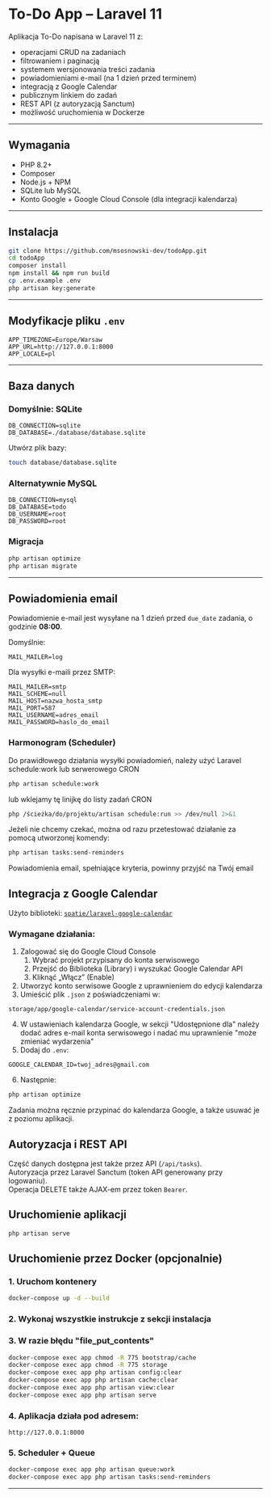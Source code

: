 # To-Do App – Laravel 11

Aplikacja To-Do napisana w Laravel 11 z:
- operacjami CRUD na zadaniach
- filtrowaniem i paginacją
- systemem wersjonowania treści zadania
- powiadomieniami e-mail (na 1 dzień przed terminem)
- integracją z Google Calendar
- publicznym linkiem do zadań
- REST API (z autoryzacją Sanctum)
- możliwość uruchomienia w Dockerze

---

## Wymagania
- PHP 8.2+
- Composer
- Node.js + NPM
- SQLite lub MySQL
- Konto Google + Google Cloud Console (dla integracji kalendarza)

---

## Instalacja

```bash
git clone https://github.com/msosnowski-dev/todoApp.git
cd todoApp
composer install
npm install && npm run build
cp .env.example .env
php artisan key:generate
```

---

## Modyfikacje pliku `.env`

```dotenv
APP_TIMEZONE=Europe/Warsaw
APP_URL=http://127.0.0.1:8000
APP_LOCALE=pl
```

---

## Baza danych

### Domyślnie: SQLite

```dotenv
DB_CONNECTION=sqlite
DB_DATABASE=./database/database.sqlite
```

Utwórz plik bazy:

```bash
touch database/database.sqlite
```

### Alternatywnie MySQL

```dotenv
DB_CONNECTION=mysql
DB_DATABASE=todo
DB_USERNAME=root
DB_PASSWORD=root
```

### Migracja

```bash
php artisan optimize
php artisan migrate
```

---

## Powiadomienia email

Powiadomienie e-mail jest wysyłane na 1 dzień przed `due_date` zadania, o godzinie **08:00**.

Domyślnie:

```dotenv
MAIL_MAILER=log
```

Dla wysyłki e-maili przez SMTP:

```dotenv
MAIL_MAILER=smtp
MAIL_SCHEME=null
MAIL_HOST=nazwa_hosta_smtp
MAIL_PORT=587
MAIL_USERNAME=adres_email
MAIL_PASSWORD=haslo_do_email
```

### Harmonogram (Scheduler)

Do prawidłowego działania wysyłki powiadomień, należy użyć Laravel schedule:work lub serwerowego CRON

```bash
php artisan schedule:work
```

lub wklejamy tę linijkę do listy zadań CRON

```bash
php /ścieżka/do/projektu/artisan schedule:run >> /dev/null 2>&1
```

Jeżeli nie chcemy czekać, można od razu przetestować działanie za pomocą utworzonej komendy:

```bash
php artisan tasks:send-reminders
```

Powiadomienia email, spełniające kryteria, powinny przyjść na Twój email

## Integracja z Google Calendar

Użyto biblioteki: [`spatie/laravel-google-calendar`](https://github.com/spatie/laravel-google-calendar)

### Wymagane działania:

1. Zalogować się do Google Cloud Console
   1. Wybrać projekt przypisany do konta serwisowego
   2. Przejść do Biblioteka (Library) i wyszukać Google Calendar API
   3. Kliknąć „Włącz” (Enable)
2. Utworzyć konto serwisowe Google z uprawnieniem do edycji kalendarza
3. Umieścić plik `.json` z poświadczeniami w:

```
storage/app/google-calendar/service-account-credentials.json
```

4. W ustawieniach kalendarza Google, w sekcji "Udostępnione dla" należy dodać adres e-mail konta serwisowego i nadać mu uprawnienie "może zmieniać wydarzenia"
5. Dodaj do `.env`:

```dotenv
GOOGLE_CALENDAR_ID=twoj_adres@gmail.com
```

6. Następnie:

```bash
php artisan optimize
```

Zadania można ręcznie przypinać do kalendarza Google, a także usuwać je z poziomu aplikacji.

## Autoryzacja i REST API

Część danych dostępna jest także przez API (`/api/tasks`).  
Autoryzacja przez Laravel Sanctum (token API generowany przy logowaniu).  
Operacja DELETE także AJAX-em przez token `Bearer`.

## Uruchomienie aplikacji

```bash
php artisan serve
```

## Uruchomienie przez Docker (opcjonalnie)

### 1. Uruchom kontenery

```bash
docker-compose up -d --build
```

### 2. Wykonaj wszystkie instrukcje z sekcji instalacja

### 3. W razie błędu "file_put_contents"

```bash
docker-compose exec app chmod -R 775 bootstrap/cache
docker-compose exec app chmod -R 775 storage
docker-compose exec app php artisan config:clear
docker-compose exec app php artisan cache:clear
docker-compose exec app php artisan view:clear
docker-compose exec app php artisan serve
```

### 4. Aplikacja działa pod adresem:

```
http://127.0.0.1:8000
```

### 5. Scheduler + Queue

```bash
docker-compose exec app php artisan queue:work
docker-compose exec app php artisan tasks:send-reminders
```

---